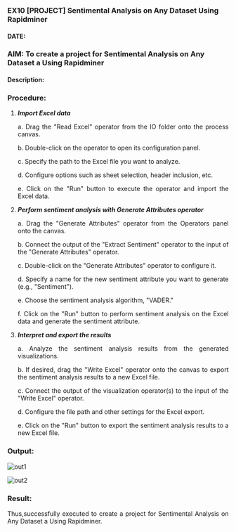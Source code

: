
### EX10 [PROJECT] Sentimental Analysis on Any Dataset Using Rapidminer
#### DATE: 
### AIM: To create a project for Sentimental Analysis on Any Dataset a Using Rapidminer
#### Description: 
<div align = "justify">

### Procedure:
1) ***Import Excel data***
    <p>a. Drag the "Read Excel" operator from the IO folder onto the process canvas.
    <p>b. Double-click on the operator to open its configuration panel.
    <p>c. Specify the path to the Excel file you want to analyze.
    <p>d. Configure options such as sheet selection, header inclusion, etc.
    <p>e. Click on the "Run" button to execute the operator and import the Excel data.
2) ***Perform sentiment analysis with Generate Attributes operator***
    <p>a. Drag the "Generate Attributes" operator from the Operators panel onto the canvas.
    <p>b. Connect the output of the "Extract Sentiment" operator to the input of the "Generate Attributes" operator.
    <p>c. Double-click on the "Generate Attributes" operator to configure it.
    <p>d. Specify a name for the new sentiment attribute you want to generate (e.g., "Sentiment").
    <p>e. Choose the sentiment analysis algorithm, "VADER."
    <p>f. Click on the "Run" button to perform sentiment analysis on the Excel data and generate the sentiment attribute.
3) ***Interpret and export the results***
    <p>a. Analyze the sentiment analysis results from the generated visualizations.
    <p>b. If desired, drag the "Write Excel" operator onto the canvas to export the sentiment analysis results to a new Excel file.
    <p>c. Connect the output of the visualization operator(s) to the input of the "Write Excel" operator.
    <p>d. Configure the file path and other settings for the Excel export.
    <p>e. Click on the "Run" button to export the sentiment analysis results to a new Excel file.
### Output:
![out1](https://github.com/user-attachments/assets/31a1c81f-d6dd-42e9-9342-c68f6a9df498)

![out2](https://github.com/user-attachments/assets/5fb84cd7-006c-428c-906e-0302c0419804)


### Result:
Thus,successfully executed to create a project for Sentimental Analysis on Any Dataset a Using Rapidminer.
